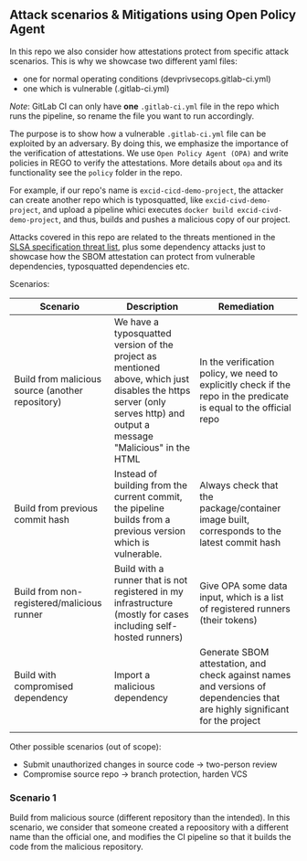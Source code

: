 ## Attack scenarios & Mitigations using Open Policy Agent

In this repo we also consider how attestations protect from specific attack scenarios. This is why we showcase two different yaml files:
- one for normal operating conditions (devprivsecops.gitlab-ci.yml)
- one which is vulnerable (.gitlab-ci.yml)

*Note*: GitLab CI can only have **one** `.gitlab-ci.yml` file in the repo which runs the pipeline, so rename the file you want to run accordingly.

The purpose is to show how a vulnerable `.gitlab-ci.yml` file can be exploited by an adversary. By doing this, we emphasize the importance of the verification of attestations. We use `Open Policy Agent (OPA)` and write policies in REGO to verify the attestations. More details about `opa` and its functionality see the `policy` folder in the repo.

For example, if our repo's name is `excid-cicd-demo-project`, the attacker can create another repo which is typosquatted, like `excid-civd-demo-project`, and upload a pipeline whici executes `docker build excid-civd-demo-project`, and thus, builds and pushes a malicious copy of our project.

Attacks covered in this repo are related to the threats mentioned in the [SLSA specification threat list](https://slsa.dev/spec/v1.0/threats-overview), plus some dependency attacks just to showcase how the SBOM attestation can protect from vulnerable dependencies, typosquatted dependencies etc.

Scenarios:

| Scenario                                         | Description                                                                                                                                                            | Remediation                                                                                                                 |
|--------------------------------------------------|------------------------------------------------------------------------------------------------------------------------------------------------------------------------|-----------------------------------------------------------------------------------------------------------------------------|
| Build from malicious source (another repository) | We have a typosquatted version of the project as mentioned above, which just disables the https server (only serves http) and output a message "Malicious" in the HTML | In the verification policy, we need to explicitly check if the repo in the predicate is equal to the official repo          |
| Build from previous commit hash                  | Instead of building from the current commit, the pipeline builds from a previous version which is vulnerable.                                                          | Always check that the package/container image built, corresponds to the latest commit hash                                  |
| Build from non-registered/malicious runner       | Build with a runner that is not registered in my infrastructure (mostly for cases including self-hosted runners)                                                       | Give OPA some data input, which is a list of registered runners (their tokens)                                              |
| Build with compromised dependency                | Import a malicious dependency                                                                                                                                          | Generate SBOM attestation, and check against names and versions of dependencies that are highly significant for the project |
|                                                  |                                                                                                                                                                        |                                                                                                                             |
Other possible scenarios (out of scope):

- Submit unauthorized changes in source code -> two-person review
- Compromise source repo -> branch protection, harden VCS

### Scenario 1

Build from malicious source (different repository than the intended). In this scenario, we consider that someone created a repoository with a different name than the official one, and modifies the CI pipeline so that it builds the code from the malicious repository.

